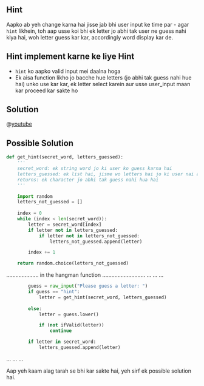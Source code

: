 ```ngMeta

```
## Hint
Aapko ab yeh change karna hai jisse jab bhi user input ke time par - agar `hint` likhein, toh aap usse koi bhi ek letter jo abhi tak user ne guess nahi kiya hai, woh letter guess kar kar, accordingly word display kar de.

## Hint implement karne ke liye Hint
- `hint` ko aapko valid input mei daalna hoga
- Ek aisa function likho jo bacche hue letters (jo abhi tak guess nahi hue hai) unko use kar kar, ek letter select karein aur usse user_input maan kar proceed kar sakte ho

## Solution

@[youtube](https://www.youtube.com/watch?v=M24bOAARprA)

## Possible Solution
```python
def get_hint(secret_word, letters_guessed):
    '''
    secret_word: ek string word jo ki user ko guess karna hai
    letters_guessed: ek list hai, jisme wo letters hai jo ki user nai abhi tak guess kare hai
    returns: ek character jo abhi tak guess nahi hua hai
    '''

    import random
    letters_not_guessed = []
    
    index = 0
    while (index < len(secret_word)):
        letter = secret_word[index]
        if letter not in letters_guessed:
            if letter not in letters_not_guessed:
                letters_not_guessed.append(letter)

        index += 1

    return random.choice(letters_not_guessed)
```

..................... in the hangman function ............................
...
...
...
```python
        guess = raw_input("Please guess a letter: ")
        if guess == "hint":
            letter = get_hint(secret_word, letters_guessed)
        
        else:
            letter = guess.lower()

            if (not ifValid(letter))
                continue

        if letter in secret_word:
            letters_guessed.append(letter)
```
...
...
...

Aap yeh kaam alag tarah se bhi kar sakte hai, yeh sirf ek possible solution hai.
